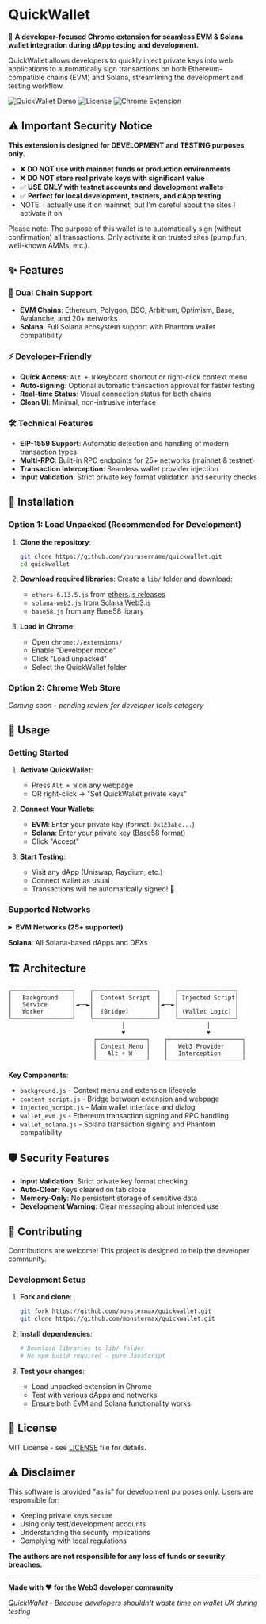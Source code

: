 # QuickWallet

🚀 **A developer-focused Chrome extension for seamless EVM & Solana wallet integration during dApp testing and development.**

QuickWallet allows developers to quickly inject private keys into web applications to automatically sign transactions on both Ethereum-compatible chains (EVM) and Solana, streamlining the development and testing workflow.

![QuickWallet Demo](https://img.shields.io/badge/version-1.0.0-blue) ![License](https://img.shields.io/badge/license-MIT-green) ![Chrome Extension](https://img.shields.io/badge/platform-Chrome%20Extension-yellow)

## ⚠️ Important Security Notice

**This extension is designed for DEVELOPMENT and TESTING purposes only.** 

- ❌ **DO NOT use with mainnet funds or production environments**
- ❌ **DO NOT store real private keys with significant value**
- ✅ **USE ONLY with testnet accounts and development wallets**
- ✅ **Perfect for local development, testnets, and dApp testing**
- NOTE: I actually use it on mainnet, but I'm careful about the sites I activate it on.

Please note: The purpose of this wallet is to automatically sign (without confirmation) all transactions.
Only activate it on trusted sites (pump.fun, well-known AMMs, etc.).

## ✨ Features

### 🔗 **Dual Chain Support**
- **EVM Chains**: Ethereum, Polygon, BSC, Arbitrum, Optimism, Base, Avalanche, and 20+ networks
- **Solana**: Full Solana ecosystem support with Phantom wallet compatibility

### ⚡ **Developer-Friendly**
- **Quick Access**: `Alt + W` keyboard shortcut or right-click context menu
- **Auto-signing**: Optional automatic transaction approval for faster testing
- **Real-time Status**: Visual connection status for both chains
- **Clean UI**: Minimal, non-intrusive interface

### 🛠 **Technical Features**
- **EIP-1559 Support**: Automatic detection and handling of modern transaction types
- **Multi-RPC**: Built-in RPC endpoints for 25+ networks (mainnet & testnet)
- **Transaction Interception**: Seamless wallet provider injection
- **Input Validation**: Strict private key format validation and security checks

## 🚀 Installation

### Option 1: Load Unpacked (Recommended for Development)

1. **Clone the repository**:
   ```bash
   git clone https://github.com/yourusername/quickwallet.git
   cd quickwallet
   ```

2. **Download required libraries**:
   Create a `lib/` folder and download:
   - `ethers-6.13.5.js` from [ethers.js releases](https://github.com/ethers-io/ethers.js/)
   - `solana-web3.js` from [Solana Web3.js](https://github.com/solana-labs/solana-web3.js)
   - `base58.js` from any Base58 library

3. **Load in Chrome**:
   - Open `chrome://extensions/`
   - Enable "Developer mode"
   - Click "Load unpacked"
   - Select the QuickWallet folder

### Option 2: Chrome Web Store
*Coming soon - pending review for developer tools category*

## 📖 Usage

### Getting Started

1. **Activate QuickWallet**:
   - Press `Alt + W` on any webpage
   - OR right-click → "Set QuickWallet private keys"

2. **Connect Your Wallets**:
   - **EVM**: Enter your private key (format: `0x123abc...`)
   - **Solana**: Enter your private key (Base58 format)
   - Click "Accept"

3. **Start Testing**:
   - Visit any dApp (Uniswap, Raydium, etc.)
   - Connect wallet as usual
   - Transactions will be automatically signed! 🎉

### Supported Networks

<details>
<summary><b>EVM Networks (25+ supported)</b></summary>

**Mainnets**:
- Ethereum, Polygon, BSC, Arbitrum, Optimism, Base
- Avalanche, Fantom, Scroll, Sonic, Abstract
- Soneium, HyperEVM, Berachain, Monad

**Testnets**:
- Sepolia, Base Sepolia, Arbitrum Sepolia
- Optimism Sepolia, Scroll Sepolia, BSC Testnet
- Avalanche Fuji, Berachain Bepolia
- Monad Testnet, MegaETH Testnet

</details>

**Solana**: All Solana-based dApps and DEXs


## 🏗 Architecture

```
┌─────────────────┐    ┌──────────────────┐    ┌────────────────┐
│   Background    │    │  Content Script  │    │ Injected Script│
│   Service       │◄──►│                  │◄──►│                │
│   Worker        │    │  (Bridge)        │    │ (Wallet Logic) │
└─────────────────┘    └──────────────────┘    └────────────────┘
                                │                       │
                                ▼                       ▼
                        ┌──────────────┐    ┌─────────────────────┐
                        │ Context Menu │    │   Web3 Provider     │
                        │   Alt + W    │    │   Interception      │
                        └──────────────┘    └─────────────────────┘
```

**Key Components**:
- `background.js` - Context menu and extension lifecycle
- `content_script.js` - Bridge between extension and webpage
- `injected_script.js` - Main wallet interface and dialog
- `wallet_evm.js` - Ethereum transaction signing and RPC handling
- `wallet_solana.js` - Solana transaction signing and Phantom compatibility

## 🛡 Security Features

- **Input Validation**: Strict private key format checking
- **Auto-Clear**: Keys cleared on tab close
- **Memory-Only**: No persistent storage of sensitive data
- **Development Warning**: Clear messaging about intended use

## 🤝 Contributing

Contributions are welcome! This project is designed to help the developer community.

### Development Setup

1. **Fork and clone**:
   ```bash
   git fork https://github.com/monstermax/quickwallet.git
   git clone https://github.com/monstermax/quickwallet.git
   ```

2. **Install dependencies**:
   ```bash
   # Download libraries to lib/ folder
   # No npm build required - pure JavaScript
   ```

3. **Test your changes**:
   - Load unpacked extension in Chrome
   - Test with various dApps and networks
   - Ensure both EVM and Solana functionality works

## 📄 License

MIT License - see [LICENSE](LICENSE) file for details.

## ⚠️ Disclaimer

This software is provided "as is" for development purposes only. Users are responsible for:
- Keeping private keys secure
- Using only test/development accounts
- Understanding the security implications
- Complying with local regulations

**The authors are not responsible for any loss of funds or security breaches.**

---

**Made with ❤️ for the Web3 developer community**

*QuickWallet - Because developers shouldn't waste time on wallet UX during testing*
